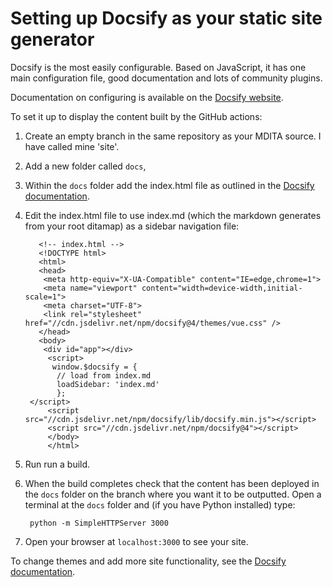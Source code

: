 # Setting up Docsify as your static site generator

Docsify is the most easily configurable. Based on JavaScript, it has one main configuration file, good documentation and lots of community plugins.

Documentation on configuring is available on the [Docsify website](https://docsify.js.org/#/).

To set it up to display the content built by the GitHub actions:

1.  Create an empty branch in the same repository as your MDITA source. I have called mine 'site'.

2.  Add a new folder called `docs`,

3.  Within the `docs` folder add the index.html file as outlined in the [Docsify documentation](https://docsify.js.org/#/quickstart?id=manual-initialization).

4.  Edit the index.html file to use index.md \(which the markdown generates from your root ditamap\) as a sidebar navigation file:

    ```
       <!-- index.html -->
       <!DOCTYPE html>
       <html>
       <head>
        <meta http-equiv="X-UA-Compatible" content="IE=edge,chrome=1">
        <meta name="viewport" content="width=device-width,initial-scale=1">
        <meta charset="UTF-8">
        <link rel="stylesheet" href="//cdn.jsdelivr.net/npm/docsify@4/themes/vue.css" />
       </head>
       <body>
        <div id="app"></div>
         <script>
          window.$docsify = {
           // load from index.md
           loadSidebar: 'index.md'
           };
     </script>
         <script src="//cdn.jsdelivr.net/npm/docsify/lib/docsify.min.js"></script>
         <script src="//cdn.jsdelivr.net/npm/docsify@4"></script>
         </body>
         </html>
    ```

5.  Run run a build.

6.  When the build completes check that the content has been deployed in the `docs` folder on the branch where you want it to be outputted. Open a terminal at the `docs` folder and \(if you have Python installed\) type:

    ```
     python -m SimpleHTTPServer 3000
    ```

7.  Open your browser at `localhost:3000` to see your site.


To change themes and add more site functionality, see the [Docsify documentation](https://docsify.js.org/#/).

